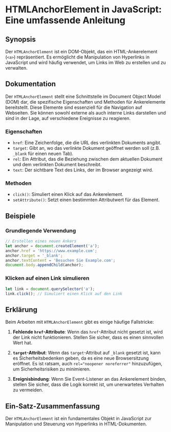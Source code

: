 <!--
Meta Description: # HTMLAnchorElement in JavaScript: Eine umfassende Anleitung ## Synopsis Der `HTMLAnchorElement` ist ein DOM-Objekt, das ein HTML-Ankerelement (`<a>`)...
Meta Keywords: das, der, die, ist, und
-->

# HTMLAnchorElement in JavaScript: Eine umfassende Anleitung

## Synopsis
Der `HTMLAnchorElement` ist ein DOM-Objekt, das ein HTML-Ankerelement (`<a>`) repräsentiert. Es ermöglicht die Manipulation von Hyperlinks in JavaScript und wird häufig verwendet, um Links im Web zu erstellen und zu verwalten.

## Dokumentation
Der `HTMLAnchorElement` stellt eine Schnittstelle im Document Object Model (DOM) dar, die spezifische Eigenschaften und Methoden für Ankerelemente bereitstellt. Diese Elemente sind essenziell für die Navigation auf Webseiten. Sie können sowohl externe als auch interne Links darstellen und sind in der Lage, auf verschiedene Ereignisse zu reagieren.

### Eigenschaften
- `href`: Eine Zeichenfolge, die die URL des verlinkten Dokuments angibt.
- `target`: Gibt an, wo das verlinkte Dokument geöffnet werden soll (z.B. `_blank` für einen neuen Tab).
- `rel`: Ein Attribut, das die Beziehung zwischen dem aktuellen Dokument und dem verlinkten Dokument beschreibt.
- `text`: Der sichtbare Text des Links, der im Browser angezeigt wird.

### Methoden
- `click()`: Simuliert einen Klick auf das Ankerelement.
- `setAttribute()`: Setzt einen bestimmten Attributwert für das Element.

## Beispiele
### Grundlegende Verwendung
```javascript
// Erstellen eines neuen Ankers
let anchor = document.createElement('a');
anchor.href = 'https://www.example.com';
anchor.target = '_blank';
anchor.textContent = 'Besuchen Sie Example.com';
document.body.appendChild(anchor);
```

### Klicken auf einen Link simulieren
```javascript
let link = document.querySelector('a');
link.click(); // Simuliert einen Klick auf den Link
```

## Erklärung
Beim Arbeiten mit `HTMLAnchorElement` gibt es einige häufige Fallstricke:

1. **Fehlende `href`-Attribute**: Wenn das `href`-Attribut nicht gesetzt ist, wird der Link nicht funktionieren. Stellen Sie sicher, dass es einen sinnvollen Wert hat.
   
2. **`target`-Attribut**: Wenn das `target`-Attribut auf `_blank` gesetzt ist, kann es Sicherheitsbedenken geben, da es eine neue Browsersitzung eröffnet. Es ist ratsam, auch `rel="noopener noreferrer"` hinzuzufügen, um Sicherheitsrisiken zu minimieren.

3. **Ereignisbindung**: Wenn Sie Event-Listener an das Ankerelement binden, stellen Sie sicher, dass die Logik korrekt ist, um unerwartetes Verhalten zu vermeiden.

## Ein-Satz-Zusammenfassung
Der `HTMLAnchorElement` ist ein fundamentales Objekt in JavaScript zur Manipulation und Steuerung von Hyperlinks in HTML-Dokumenten.